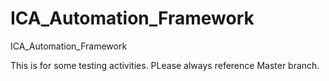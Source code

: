 # ICA_Automation_Framework
ICA_Automation_Framework

This is for some testing activities. PLease always reference Master branch.
